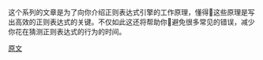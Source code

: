 这个系列的文章是为了向你介绍正则表达式引擎的工作原理，懂得这些原理是写出高效的正则表达式的关键。不仅如此这还将帮助你避免很多常见的错误，减少你花在猜测正则表达式的行为的时间。

[原文](https://www.regular-expressions.info/tutorial.html)